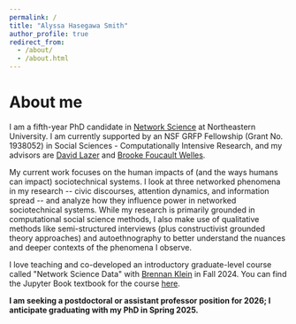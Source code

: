 ```yaml
---
permalink: /
title: "Alyssa Hasegawa Smith"
author_profile: true
redirect_from: 
  - /about/
  - /about.html
---
```


About me 
=====
I am a fifth-year PhD candidate in [Network Science](https://www.networkscienceinstitute.org/) at Northeastern University. I am currently supported by an NSF GRFP Fellowship (Grant No. 1938052) in Social Sciences - Computationally Intensive Research, and my advisors are [David Lazer](https://www.lazerlab.net/people/david-lazer) and [Brooke Foucault Welles](https://brooke-welles.squarespace.com/). 

My current work focuses on the human impacts of (and the ways humans can impact) sociotechnical systems. I look at three networked phenomena in my research -- civic discourses, attention dynamics, and information spread -- and analyze how they influence power in networked sociotechnical systems. While my research is primarily grounded in computational social science methods, I also make use of qualitative methods like semi-structured interviews (plus constructivist grounded theory approaches) and autoethnography to better understand the nuances and deeper contexts of the phenomena I observe. 

I love teaching and co-developed an introductory graduate-level course called "Network Science Data" with [Brennan Klein](https://brennanklein.com/) in Fall 2024. You can find the Jupyter Book textbook for the course [here](https://asmithh.github.io/network-science-data-book/intro.html).

**I am seeking a postdoctoral or assistant professor position for 2026; I anticipate graduating with my PhD in Spring 2025.**
